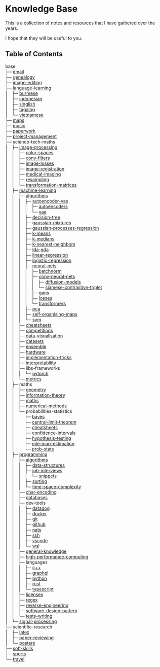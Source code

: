 # Knowledge Base

This is a collection of notes and resources that I have gathered over the years.

I hope that they will be useful to you.

## Table of Contents

base<br>
├─ [email](<base/email/email.md>)<br>
├─ [genealogy](<base/genealogy/genealogy.md>)<br>
├─ [image-editing](<base/image-editing/image-editing.md>)<br>
├─ [language-learning](<base/language-learning/language-learning.md>)<br>
│&nbsp;&nbsp;&nbsp;├─ [burmese](<base/language-learning/burmese/burmese.md>)<br>
│&nbsp;&nbsp;&nbsp;├─ [indonesian](<base/language-learning/indonesian/bahasa.md>)<br>
│&nbsp;&nbsp;&nbsp;├─ [singlish](<base/language-learning/singlish/singlish.md>)<br>
│&nbsp;&nbsp;&nbsp;├─ [tagalog](<base/language-learning/tagalog/tagalog.md>)<br>
│&nbsp;&nbsp;&nbsp;└─ [vietnamese](<base/language-learning/vietnamese/vietnamese.md>)<br>
├─ [maps](<base/maps/maps.md>)<br>
├─ [music](<base/music/music.md>)<br>
├─ [paperwork](<base/paperwork>)<br>
├─ [project-management](<base/project-management>)<br>
├─ science-tech-maths<br>
│&nbsp;&nbsp;&nbsp;├─ [image-processing](<base/science-tech-maths/image-processing/terminology.md>)<br>
│&nbsp;&nbsp;&nbsp;│&nbsp;&nbsp;&nbsp;├─ [color-spaces](<base/science-tech-maths/image-processing/color-spaces/color-spaces.md>)<br>
│&nbsp;&nbsp;&nbsp;│&nbsp;&nbsp;&nbsp;├─ [conv-filters](<base/science-tech-maths/image-processing/conv-filters/conv-filters.md>)<br>
│&nbsp;&nbsp;&nbsp;│&nbsp;&nbsp;&nbsp;├─ [image-losses](<base/science-tech-maths/image-processing/image-losses/image-losses.md>)<br>
│&nbsp;&nbsp;&nbsp;│&nbsp;&nbsp;&nbsp;├─ [image-registration](<base/science-tech-maths/image-processing/image-registration/image-registration.md>)<br>
│&nbsp;&nbsp;&nbsp;│&nbsp;&nbsp;&nbsp;├─ [medical-imaging](<base/science-tech-maths/image-processing/medical-imaging/medical-imaging.md>)<br>
│&nbsp;&nbsp;&nbsp;│&nbsp;&nbsp;&nbsp;├─ [resampling](<base/science-tech-maths/image-processing/resampling/resampling.md>)<br>
│&nbsp;&nbsp;&nbsp;│&nbsp;&nbsp;&nbsp;└─ [transformation-matrices](<base/science-tech-maths/image-processing/transformation-matrices/matrices.md>)<br>
│&nbsp;&nbsp;&nbsp;├─ [machine-learning](<base/science-tech-maths/machine-learning/machine-learning.md>)<br>
│&nbsp;&nbsp;&nbsp;│&nbsp;&nbsp;&nbsp;├─ [algorithms](<base/science-tech-maths/machine-learning/algorithms/ml-algorithms.md>)<br>
│&nbsp;&nbsp;&nbsp;│&nbsp;&nbsp;&nbsp;│&nbsp;&nbsp;&nbsp;├─ [autoencoder-vae](<base/science-tech-maths/machine-learning/algorithms/autoencoder-vae>)<br>
│&nbsp;&nbsp;&nbsp;│&nbsp;&nbsp;&nbsp;│&nbsp;&nbsp;&nbsp;│&nbsp;&nbsp;&nbsp;├─ [autoencoders](<base/science-tech-maths/machine-learning/algorithms/autoencoder-vae/autoencoders/autoencoders.md>)<br>
│&nbsp;&nbsp;&nbsp;│&nbsp;&nbsp;&nbsp;│&nbsp;&nbsp;&nbsp;│&nbsp;&nbsp;&nbsp;└─ [vae](<base/science-tech-maths/machine-learning/algorithms/autoencoder-vae/vae/vae.md>)<br>
│&nbsp;&nbsp;&nbsp;│&nbsp;&nbsp;&nbsp;│&nbsp;&nbsp;&nbsp;├─ [decision-tree](<base/science-tech-maths/machine-learning/algorithms/decision-tree/decision-trees.md>)<br>
│&nbsp;&nbsp;&nbsp;│&nbsp;&nbsp;&nbsp;│&nbsp;&nbsp;&nbsp;├─ [gaussian-mixtures](<base/science-tech-maths/machine-learning/algorithms/gaussian-mixtures/gmm.md>)<br>
│&nbsp;&nbsp;&nbsp;│&nbsp;&nbsp;&nbsp;│&nbsp;&nbsp;&nbsp;├─ [gaussian-processes-regression](<base/science-tech-maths/machine-learning/algorithms/gaussian-processes-regression/gaussian-process.md>)<br>
│&nbsp;&nbsp;&nbsp;│&nbsp;&nbsp;&nbsp;│&nbsp;&nbsp;&nbsp;├─ [k-means](<base/science-tech-maths/machine-learning/algorithms/k-means/k-means.md>)<br>
│&nbsp;&nbsp;&nbsp;│&nbsp;&nbsp;&nbsp;│&nbsp;&nbsp;&nbsp;├─ [k-medians](<base/science-tech-maths/machine-learning/algorithms/k-medians/k-medians.md>)<br>
│&nbsp;&nbsp;&nbsp;│&nbsp;&nbsp;&nbsp;│&nbsp;&nbsp;&nbsp;├─ [k-nearest-neighbors](<base/science-tech-maths/machine-learning/algorithms/k-nearest-neighbors/knn.md>)<br>
│&nbsp;&nbsp;&nbsp;│&nbsp;&nbsp;&nbsp;│&nbsp;&nbsp;&nbsp;├─ [lda-gda](<base/science-tech-maths/machine-learning/algorithms/lda-gda/lda-gda.md>)<br>
│&nbsp;&nbsp;&nbsp;│&nbsp;&nbsp;&nbsp;│&nbsp;&nbsp;&nbsp;├─ [linear-regression](<base/science-tech-maths/machine-learning/algorithms/linear-regression>)<br>
│&nbsp;&nbsp;&nbsp;│&nbsp;&nbsp;&nbsp;│&nbsp;&nbsp;&nbsp;├─ [logistic-regression](<base/science-tech-maths/machine-learning/algorithms/logistic-regression/logistic-regression.md>)<br>
│&nbsp;&nbsp;&nbsp;│&nbsp;&nbsp;&nbsp;│&nbsp;&nbsp;&nbsp;├─ [neural-nets](<base/science-tech-maths/machine-learning/algorithms/neural-nets/neural-networks.md>)<br>
│&nbsp;&nbsp;&nbsp;│&nbsp;&nbsp;&nbsp;│&nbsp;&nbsp;&nbsp;│&nbsp;&nbsp;&nbsp;├─ [batchnorm](<base/science-tech-maths/machine-learning/algorithms/neural-nets/batchnorm/batchnorm.md>)<br>
│&nbsp;&nbsp;&nbsp;│&nbsp;&nbsp;&nbsp;│&nbsp;&nbsp;&nbsp;│&nbsp;&nbsp;&nbsp;├─ [conv-neural-nets](<base/science-tech-maths/machine-learning/algorithms/neural-nets/conv-neural-nets/cnn.md>)<br>
│&nbsp;&nbsp;&nbsp;│&nbsp;&nbsp;&nbsp;│&nbsp;&nbsp;&nbsp;│&nbsp;&nbsp;&nbsp;│&nbsp;&nbsp;&nbsp;├─ [diffusion-models](<base/science-tech-maths/machine-learning/algorithms/neural-nets/conv-neural-nets/diffusion-models/diffusion-models.md>)<br>
│&nbsp;&nbsp;&nbsp;│&nbsp;&nbsp;&nbsp;│&nbsp;&nbsp;&nbsp;│&nbsp;&nbsp;&nbsp;│&nbsp;&nbsp;&nbsp;└─ [siamese-contrastive-triplet](<base/science-tech-maths/machine-learning/algorithms/neural-nets/conv-neural-nets/siamese-contrastive-triplet/contrastive-learning.md>)<br>
│&nbsp;&nbsp;&nbsp;│&nbsp;&nbsp;&nbsp;│&nbsp;&nbsp;&nbsp;│&nbsp;&nbsp;&nbsp;├─ [gans](<base/science-tech-maths/machine-learning/algorithms/neural-nets/gans/gan.md>)<br>
│&nbsp;&nbsp;&nbsp;│&nbsp;&nbsp;&nbsp;│&nbsp;&nbsp;&nbsp;│&nbsp;&nbsp;&nbsp;├─ [losses](<base/science-tech-maths/machine-learning/algorithms/neural-nets/losses/losses.md>)<br>
│&nbsp;&nbsp;&nbsp;│&nbsp;&nbsp;&nbsp;│&nbsp;&nbsp;&nbsp;│&nbsp;&nbsp;&nbsp;└─ [transformers](<base/science-tech-maths/machine-learning/algorithms/neural-nets/transformers>)<br>
│&nbsp;&nbsp;&nbsp;│&nbsp;&nbsp;&nbsp;│&nbsp;&nbsp;&nbsp;├─ [pca](<base/science-tech-maths/machine-learning/algorithms/pca/pca.md>)<br>
│&nbsp;&nbsp;&nbsp;│&nbsp;&nbsp;&nbsp;│&nbsp;&nbsp;&nbsp;├─ [self-organising-maps](<base/science-tech-maths/machine-learning/algorithms/self-organising-maps/self-organising-maps.md>)<br>
│&nbsp;&nbsp;&nbsp;│&nbsp;&nbsp;&nbsp;│&nbsp;&nbsp;&nbsp;└─ [svm](<base/science-tech-maths/machine-learning/algorithms/svm/svm.md>)<br>
│&nbsp;&nbsp;&nbsp;│&nbsp;&nbsp;&nbsp;├─ [cheatsheets](<base/science-tech-maths/machine-learning/cheatsheets>)<br>
│&nbsp;&nbsp;&nbsp;│&nbsp;&nbsp;&nbsp;├─ [competitions](<base/science-tech-maths/machine-learning/competitions/competitions.md>)<br>
│&nbsp;&nbsp;&nbsp;│&nbsp;&nbsp;&nbsp;├─ [data-visualisation](<base/science-tech-maths/machine-learning/data-visualisation/data-visualization.md>)<br>
│&nbsp;&nbsp;&nbsp;│&nbsp;&nbsp;&nbsp;├─ [datasets](<base/science-tech-maths/machine-learning/datasets/find-datasets.md>)<br>
│&nbsp;&nbsp;&nbsp;│&nbsp;&nbsp;&nbsp;├─ [ensemble](<base/science-tech-maths/machine-learning/ensemble/ensemble.md>)<br>
│&nbsp;&nbsp;&nbsp;│&nbsp;&nbsp;&nbsp;├─ [hardware](<base/science-tech-maths/machine-learning/hardware/gpu-providers.md>)<br>
│&nbsp;&nbsp;&nbsp;│&nbsp;&nbsp;&nbsp;├─ [implementation-tricks](<base/science-tech-maths/machine-learning/implementation-tricks/implementation-tricks.md>)<br>
│&nbsp;&nbsp;&nbsp;│&nbsp;&nbsp;&nbsp;├─ [interpretability](<base/science-tech-maths/machine-learning/interpretability/interpretability.md>)<br>
│&nbsp;&nbsp;&nbsp;│&nbsp;&nbsp;&nbsp;├─ libs-frameworks<br>
│&nbsp;&nbsp;&nbsp;│&nbsp;&nbsp;&nbsp;│&nbsp;&nbsp;&nbsp;└─ [pytorch](<base/science-tech-maths/machine-learning/libs-frameworks/pytorch/pytorch.md>)<br>
│&nbsp;&nbsp;&nbsp;│&nbsp;&nbsp;&nbsp;└─ [metrics](<base/science-tech-maths/machine-learning/metrics/metrics.md>)<br>
│&nbsp;&nbsp;&nbsp;├─ maths<br>
│&nbsp;&nbsp;&nbsp;│&nbsp;&nbsp;&nbsp;├─ [geometry](<base/science-tech-maths/maths/geometry/geometry.md>)<br>
│&nbsp;&nbsp;&nbsp;│&nbsp;&nbsp;&nbsp;├─ [information-theory](<base/science-tech-maths/maths/information-theory>)<br>
│&nbsp;&nbsp;&nbsp;│&nbsp;&nbsp;&nbsp;├─ [maths](<base/science-tech-maths/maths/maths/maths.md>)<br>
│&nbsp;&nbsp;&nbsp;│&nbsp;&nbsp;&nbsp;├─ [numerical-methods](<base/science-tech-maths/maths/numerical-methods/numerical-methods.md>)<br>
│&nbsp;&nbsp;&nbsp;│&nbsp;&nbsp;&nbsp;└─ probabilities-statistics<br>
│&nbsp;&nbsp;&nbsp;│&nbsp;&nbsp;&nbsp;&nbsp;&nbsp;&nbsp;&nbsp;&nbsp;├─ [bayes](<base/science-tech-maths/maths/probabilities-statistics/bayes>)<br>
│&nbsp;&nbsp;&nbsp;│&nbsp;&nbsp;&nbsp;&nbsp;&nbsp;&nbsp;&nbsp;&nbsp;├─ [central-limit-theorem](<base/science-tech-maths/maths/probabilities-statistics/central-limit-theorem/clt.md>)<br>
│&nbsp;&nbsp;&nbsp;│&nbsp;&nbsp;&nbsp;&nbsp;&nbsp;&nbsp;&nbsp;&nbsp;├─ [cheatsheets](<base/science-tech-maths/maths/probabilities-statistics/cheatsheets>)<br>
│&nbsp;&nbsp;&nbsp;│&nbsp;&nbsp;&nbsp;&nbsp;&nbsp;&nbsp;&nbsp;&nbsp;├─ [confidence-intervals](<base/science-tech-maths/maths/probabilities-statistics/confidence-intervals/95 CI Confidence Intervals.md>)<br>
│&nbsp;&nbsp;&nbsp;│&nbsp;&nbsp;&nbsp;&nbsp;&nbsp;&nbsp;&nbsp;&nbsp;├─ [hypothesis-testing](<base/science-tech-maths/maths/probabilities-statistics/hypothesis-testing/Hypothesis testing.md>)<br>
│&nbsp;&nbsp;&nbsp;│&nbsp;&nbsp;&nbsp;&nbsp;&nbsp;&nbsp;&nbsp;&nbsp;├─ [mle-map-estimation](<base/science-tech-maths/maths/probabilities-statistics/mle-map-estimation/mle-map.md>)<br>
│&nbsp;&nbsp;&nbsp;│&nbsp;&nbsp;&nbsp;&nbsp;&nbsp;&nbsp;&nbsp;&nbsp;└─ [prob-stats](<base/science-tech-maths/maths/probabilities-statistics/prob-stats/probabilities.md>)<br>
│&nbsp;&nbsp;&nbsp;├─ [programming](<base/science-tech-maths/programming/programming.md>)<br>
│&nbsp;&nbsp;&nbsp;│&nbsp;&nbsp;&nbsp;├─ [algorithms](<base/science-tech-maths/programming/algorithms/algorithms.md>)<br>
│&nbsp;&nbsp;&nbsp;│&nbsp;&nbsp;&nbsp;│&nbsp;&nbsp;&nbsp;├─ [data-structures](<base/science-tech-maths/programming/algorithms/data-structures>)<br>
│&nbsp;&nbsp;&nbsp;│&nbsp;&nbsp;&nbsp;│&nbsp;&nbsp;&nbsp;├─ [job-interviews](<base/science-tech-maths/programming/algorithms/job-interviews>)<br>
│&nbsp;&nbsp;&nbsp;│&nbsp;&nbsp;&nbsp;│&nbsp;&nbsp;&nbsp;│&nbsp;&nbsp;&nbsp;└─ [snippets](<base/science-tech-maths/programming/algorithms/job-interviews/snippets>)<br>
│&nbsp;&nbsp;&nbsp;│&nbsp;&nbsp;&nbsp;│&nbsp;&nbsp;&nbsp;├─ [sorting](<base/science-tech-maths/programming/algorithms/sorting/sorting.md>)<br>
│&nbsp;&nbsp;&nbsp;│&nbsp;&nbsp;&nbsp;│&nbsp;&nbsp;&nbsp;└─ [time-space-complexity](<base/science-tech-maths/programming/algorithms/time-space-complexity/big-o.md>)<br>
│&nbsp;&nbsp;&nbsp;│&nbsp;&nbsp;&nbsp;├─ [char-encoding](<base/science-tech-maths/programming/char-encoding/char-encoding.md>)<br>
│&nbsp;&nbsp;&nbsp;│&nbsp;&nbsp;&nbsp;├─ [databases](<base/science-tech-maths/programming/databases/databases.md>)<br>
│&nbsp;&nbsp;&nbsp;│&nbsp;&nbsp;&nbsp;├─ dev-tools<br>
│&nbsp;&nbsp;&nbsp;│&nbsp;&nbsp;&nbsp;│&nbsp;&nbsp;&nbsp;├─ [datadog](<base/science-tech-maths/programming/dev-tools/datadog/datadog.md>)<br>
│&nbsp;&nbsp;&nbsp;│&nbsp;&nbsp;&nbsp;│&nbsp;&nbsp;&nbsp;├─ [docker](<base/science-tech-maths/programming/dev-tools/docker/docker.md>)<br>
│&nbsp;&nbsp;&nbsp;│&nbsp;&nbsp;&nbsp;│&nbsp;&nbsp;&nbsp;├─ [git](<base/science-tech-maths/programming/dev-tools/git/git.md>)<br>
│&nbsp;&nbsp;&nbsp;│&nbsp;&nbsp;&nbsp;│&nbsp;&nbsp;&nbsp;├─ [github](<base/science-tech-maths/programming/dev-tools/github/github.md>)<br>
│&nbsp;&nbsp;&nbsp;│&nbsp;&nbsp;&nbsp;│&nbsp;&nbsp;&nbsp;├─ [nats](<base/science-tech-maths/programming/dev-tools/nats/nats.md>)<br>
│&nbsp;&nbsp;&nbsp;│&nbsp;&nbsp;&nbsp;│&nbsp;&nbsp;&nbsp;├─ [ssh](<base/science-tech-maths/programming/dev-tools/ssh/ssh.md>)<br>
│&nbsp;&nbsp;&nbsp;│&nbsp;&nbsp;&nbsp;│&nbsp;&nbsp;&nbsp;├─ [vscode](<base/science-tech-maths/programming/dev-tools/vscode/vscode.md>)<br>
│&nbsp;&nbsp;&nbsp;│&nbsp;&nbsp;&nbsp;│&nbsp;&nbsp;&nbsp;└─ [wsl](<base/science-tech-maths/programming/dev-tools/wsl/wsl.md>)<br>
│&nbsp;&nbsp;&nbsp;│&nbsp;&nbsp;&nbsp;├─ [general-knowledge](<base/science-tech-maths/programming/general-knowledge/general-knowledge.md>)<br>
│&nbsp;&nbsp;&nbsp;│&nbsp;&nbsp;&nbsp;├─ [high-performance-computing](<base/science-tech-maths/programming/high-performance-computing/hpc.md>)<br>
│&nbsp;&nbsp;&nbsp;│&nbsp;&nbsp;&nbsp;├─ languages<br>
│&nbsp;&nbsp;&nbsp;│&nbsp;&nbsp;&nbsp;│&nbsp;&nbsp;&nbsp;├─ [c++](<base/science-tech-maths/programming/languages/c++/c++.md>)<br>
│&nbsp;&nbsp;&nbsp;│&nbsp;&nbsp;&nbsp;│&nbsp;&nbsp;&nbsp;├─ [graphql](<base/science-tech-maths/programming/languages/graphql/graphql.md>)<br>
│&nbsp;&nbsp;&nbsp;│&nbsp;&nbsp;&nbsp;│&nbsp;&nbsp;&nbsp;├─ [python](<base/science-tech-maths/programming/languages/python/python.md>)<br>
│&nbsp;&nbsp;&nbsp;│&nbsp;&nbsp;&nbsp;│&nbsp;&nbsp;&nbsp;├─ [rust](<base/science-tech-maths/programming/languages/rust/rust.md>)<br>
│&nbsp;&nbsp;&nbsp;│&nbsp;&nbsp;&nbsp;│&nbsp;&nbsp;&nbsp;└─ [typescript](<base/science-tech-maths/programming/languages/typescript/typescript.md>)<br>
│&nbsp;&nbsp;&nbsp;│&nbsp;&nbsp;&nbsp;├─ [licenses](<base/science-tech-maths/programming/licenses/licenses.md>)<br>
│&nbsp;&nbsp;&nbsp;│&nbsp;&nbsp;&nbsp;├─ [regex](<base/science-tech-maths/programming/regex/regex.md>)<br>
│&nbsp;&nbsp;&nbsp;│&nbsp;&nbsp;&nbsp;├─ [reverse-engineering](<base/science-tech-maths/programming/reverse-engineering/reverse-engineering.md>)<br>
│&nbsp;&nbsp;&nbsp;│&nbsp;&nbsp;&nbsp;├─ [software-design-pattern](<base/science-tech-maths/programming/software-design-pattern/design-patterns.md>)<br>
│&nbsp;&nbsp;&nbsp;│&nbsp;&nbsp;&nbsp;└─ [tests-writing](<base/science-tech-maths/programming/tests-writing/tests.md>)<br>
│&nbsp;&nbsp;&nbsp;└─ [signal-processing](<base/science-tech-maths/signal-processing/signal-processing.md>)<br>
├─ scientific-research<br>
│&nbsp;&nbsp;&nbsp;├─ [latex](<base/scientific-research/latex/latex.md>)<br>
│&nbsp;&nbsp;&nbsp;├─ [paper-reviewing](<base/scientific-research/paper-reviewing/paper-reviewing.md>)<br>
│&nbsp;&nbsp;&nbsp;└─ [posters](<base/scientific-research/posters/posters.md>)<br>
├─ [soft-skills](<base/soft-skills>)<br>
├─ [sports](<base/sports/sports.md>)<br>
└─ [travel](<base/travel/travel.md>)<br>
